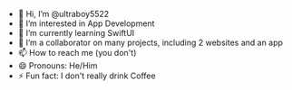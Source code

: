 - 👋 Hi, I’m @ultraboy5522
- 👀 I’m interested in App Development
- 🌱 I’m currently learning SwiftUI
- 💞️ I’m a collaborator on many projects, including 2 websites and an app
- 📫 How to reach me (you don't)
- 😄 Pronouns: He/Him
- ⚡ Fun fact: I don't really drink Coffee

<!---
ultraboy5522/ultraboy5522 is a ✨ special ✨ repository because its `README.md` (this file) appears on your GitHub profile.
You can click the Preview link to take a look at your changes.
--->
